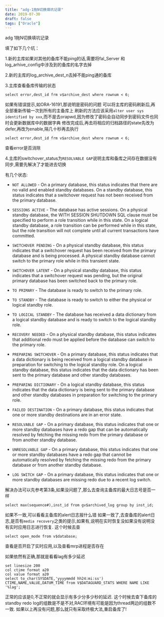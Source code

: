 ```yaml
---
title: "adg-1拖N切换填坑记录"
date: 2019-07-30
draft: false
tags: ["Oracle"]
---
```



adg 1拖N切换填坑记录

<!--more-->

填了如下几个坑：

1.新的主库如果对其他的备库不能ping的话,需要将fal_Server 和 log_arhive_config中涉及到的备库的名字去掉

2.新的主库的log_archive_dest_n去掉不能ping通的备库

3.主库查看备库传输的状态
```
select error,dest_id frm v$archive_dest where rownum < 6;
```
如果有错误提示,如ORA-16191,那说明是密码的问题
可以将主库的密码刷新后,再全部重新传输一次到所有的主备库上
刷新的方法应该采用`alter user sys identified by xxx`,而不是去orapwd,因为修改了密码会自动同步到密码文件也同时会更新数据库中的数据字典
修改完成后,再去将相应的归档路径的state先改为defer,再改为enable,隔几十秒再去执行
```
select error,dest_id frm v$archive_dest where rownum < 6;
```
查看error是否消除

4.主库的switchover_status为`RESOLVABLE GAP`说明主库和备库之间存在数据没有同步,需要先解决了才能进去切换

有几个状态:
- `NOT ALLOWED` - On a primary database, this status indicates that there are no valid and enabled standby databases. On a standby database, this status indicates that a switchover request has not been received from the primary database. 
 
- `SESSIONS ACTIVE` - The database has active sessions. On a physical standby database, the WITH SESSION SHUTDOWN SQL clause must be specified to perform a role transition while in this state. On a logical standby database, a role transition can be performed while in this state, but the role transition will not complete until all current transactions have committed. 
 
- `SWITCHOVER PENDING` - On a physical standby database, this status indicates that a switchover request has been received from the primary database and is being processed. A physical standby database cannot switch to the primary role while in this transient state. 
 
- `SWITCHOVER LATENT` - On a physical standby database, this status indicates that a switchover request was pending, but the original primary database has been switched back to the primary role. 
 
- `TO PRIMARY` - The database is ready to switch to the primary role. 
 
- `TO STANDBY` - The database is ready to switch to either the physical or logical standby role. 
 
- `TO LOGICAL STANDBY` - The database has received a data dictionary from a logical standby database and is ready to switch to the logical standby role. 
 
- `RECOVERY NEEDED` - On a physical standby database, this status indicates that additional redo must be applied before the database can switch to the primary role. 
 
- `PREPARING SWITCHOVER` - On a primary database, this status indicates that a data dictionary is being received from a logical standby database in preparation for switching to the logical standby role. On a logical standby database, this status indicates that the data dictionary has been sent to the primary database and other standby databases. 
 
- `PREPARING DICTIONARY` - On a logical standby database, this status indicates that the data dictionary is being sent to the primary database and other standby databases in preparation for switching to the primary role. 
 
- `FAILED DESTINATION` - On a primary database, this status indicates that one or more standby destinations are in an error state. 
 
- `RESOLVABLE GAP` - On a primary database, this status indicates that one or more standby databases have a redo gap that can be automatically resolved by fetching the missing redo from the primary database or from another standby database. 
 
- `UNRESOLVABLE GAP` - On a primary database, this status indicates that one or more standby databases have a redo gap that cannot be automatically resolved by fetching the missing redo from the primary database or from another standby database. 
 
- `LOG SWITCH GAP` - On a primary database, this status indicates that one or more standby databases are missing redo due to a recent log switch. 

解决办法可以先参考第3条,如果没问题了,那么去查询主备库的最大日志号是否一样
```
select max(sequence#),inst_id from gv$archived_log group by inst_id;
```

如果不一致,可以看看主备库的alert日志报什么错
如果一致了,去查备库的alert日志,是否有`media recovery`之类的提示,如果有,说明在实时恢复没如果没有说明没有实时应用日志进行恢复.
这个时候去查
```
select open_mode from v$database;
```
查看是否开启了实时应用,以及查看mrp进程是否存在

如果依然有正确,那就是看看lag有多少延迟
```
set linesize 200
col ctime format a20
col value format a20
select to_char(SYSDATE,'yyyymmdd hh24:mi:ss') CTIME,NAME,VALUE,DATUM_TIME from V$DATAGUARD_STATS WHERE NAME LIKE '%lag';
```
正常的应该是0,不正常的就会显示有多少分多少秒的延迟.
这个时候去查下备库的standby redo log的组数是不是不对,RAC环境有可能是因为thread两边的组数不一致.
如果以上再没有问题,那么就只有采取终极大法,重启备库了!